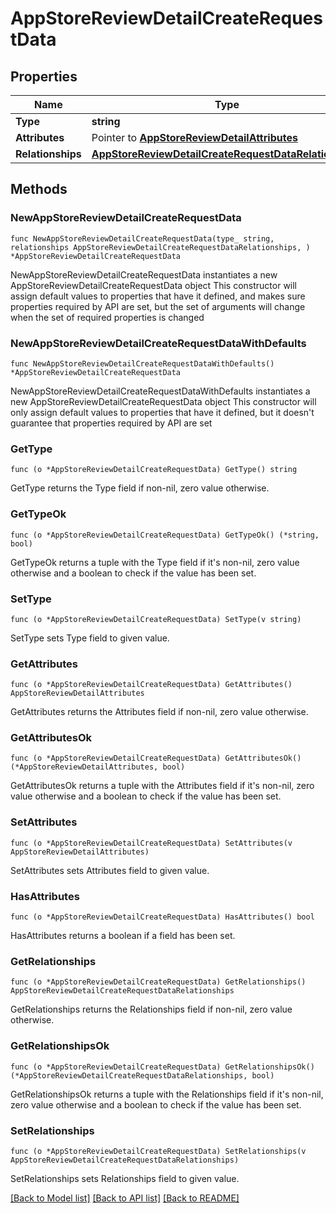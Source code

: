 # AppStoreReviewDetailCreateRequestData

## Properties

Name | Type | Description | Notes
------------ | ------------- | ------------- | -------------
**Type** | **string** |  | 
**Attributes** | Pointer to [**AppStoreReviewDetailAttributes**](AppStoreReviewDetail_attributes.md) |  | [optional] 
**Relationships** | [**AppStoreReviewDetailCreateRequestDataRelationships**](AppStoreReviewDetailCreateRequest_data_relationships.md) |  | 

## Methods

### NewAppStoreReviewDetailCreateRequestData

`func NewAppStoreReviewDetailCreateRequestData(type_ string, relationships AppStoreReviewDetailCreateRequestDataRelationships, ) *AppStoreReviewDetailCreateRequestData`

NewAppStoreReviewDetailCreateRequestData instantiates a new AppStoreReviewDetailCreateRequestData object
This constructor will assign default values to properties that have it defined,
and makes sure properties required by API are set, but the set of arguments
will change when the set of required properties is changed

### NewAppStoreReviewDetailCreateRequestDataWithDefaults

`func NewAppStoreReviewDetailCreateRequestDataWithDefaults() *AppStoreReviewDetailCreateRequestData`

NewAppStoreReviewDetailCreateRequestDataWithDefaults instantiates a new AppStoreReviewDetailCreateRequestData object
This constructor will only assign default values to properties that have it defined,
but it doesn't guarantee that properties required by API are set

### GetType

`func (o *AppStoreReviewDetailCreateRequestData) GetType() string`

GetType returns the Type field if non-nil, zero value otherwise.

### GetTypeOk

`func (o *AppStoreReviewDetailCreateRequestData) GetTypeOk() (*string, bool)`

GetTypeOk returns a tuple with the Type field if it's non-nil, zero value otherwise
and a boolean to check if the value has been set.

### SetType

`func (o *AppStoreReviewDetailCreateRequestData) SetType(v string)`

SetType sets Type field to given value.


### GetAttributes

`func (o *AppStoreReviewDetailCreateRequestData) GetAttributes() AppStoreReviewDetailAttributes`

GetAttributes returns the Attributes field if non-nil, zero value otherwise.

### GetAttributesOk

`func (o *AppStoreReviewDetailCreateRequestData) GetAttributesOk() (*AppStoreReviewDetailAttributes, bool)`

GetAttributesOk returns a tuple with the Attributes field if it's non-nil, zero value otherwise
and a boolean to check if the value has been set.

### SetAttributes

`func (o *AppStoreReviewDetailCreateRequestData) SetAttributes(v AppStoreReviewDetailAttributes)`

SetAttributes sets Attributes field to given value.

### HasAttributes

`func (o *AppStoreReviewDetailCreateRequestData) HasAttributes() bool`

HasAttributes returns a boolean if a field has been set.

### GetRelationships

`func (o *AppStoreReviewDetailCreateRequestData) GetRelationships() AppStoreReviewDetailCreateRequestDataRelationships`

GetRelationships returns the Relationships field if non-nil, zero value otherwise.

### GetRelationshipsOk

`func (o *AppStoreReviewDetailCreateRequestData) GetRelationshipsOk() (*AppStoreReviewDetailCreateRequestDataRelationships, bool)`

GetRelationshipsOk returns a tuple with the Relationships field if it's non-nil, zero value otherwise
and a boolean to check if the value has been set.

### SetRelationships

`func (o *AppStoreReviewDetailCreateRequestData) SetRelationships(v AppStoreReviewDetailCreateRequestDataRelationships)`

SetRelationships sets Relationships field to given value.



[[Back to Model list]](../README.md#documentation-for-models) [[Back to API list]](../README.md#documentation-for-api-endpoints) [[Back to README]](../README.md)



